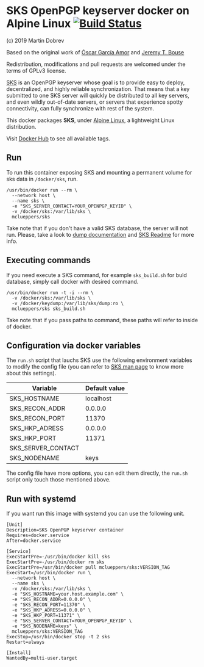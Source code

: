 # SKS OpenPGP keyserver docker on Alpine Linux [![Build Status](https://travis-ci.org/ogarcia/docker-sks.svg?branch=master)](https://travis-ci.org/ogarcia/docker-sks)

(c) 2019 Martin Dobrev

Based on the original work of [Óscar García Amor](https://github.com/ogarcia/docker-sks) and [Jeremy T. Bouse](https://github.com/UGNS/sks-docker)

Redistribution, modifications and pull requests are welcomed under the terms
of GPLv3 license.

[SKS][1] is an OpenPGP keyserver whose goal is to provide easy to deploy,
decentralized, and highly reliable synchronization. That means that a key
submitted to one SKS server will quickly be distributed to all key servers,
and even wildly out-of-date servers, or servers that experience spotty
connectivity, can fully synchronize with rest of the system.

This docker packages **SKS**, under [Alpine Linux][2], a lightweight Linux
distribution.

Visit [Docker Hub][3] to see all available tags.

[1]: https://bitbucket.org/skskeyserver/sks-keyserver/wiki/Home
[2]: https://alpinelinux.org/
[3]: https://hub.docker.com/r/connectical/sks/

## Run

To run this container exposing SKS and mounting a permanent volume for sks
data in `/docker/sks`, run.

```
/usr/bin/docker run --rm \
  --network host \
  --name sks \
  -e "SKS_SERVER_CONTACT=YOUR_OPENPGP_KEYID" \
  -v /docker/sks:/var/lib/sks \
  mclueppers/sks
```

Take note that if you don't have a valid SKS database, the server will not
run. Please, take a look to [dump documentation][4] and [SKS Readme][5] for
more info.

[4]: https://bitbucket.org/skskeyserver/sks-keyserver/wiki/KeydumpSources
[5]: https://bitbucket.org/skskeyserver/sks-keyserver/src/tip/README.md

## Executing commands

If you need execute a SKS command, for example `sks_build.sh` for buld
database, simply call docker with desired command.

```
/usr/bin/docker run -t -i --rm \
  -v /docker/sks:/var/lib/sks \
  -v /docker/keydump:/var/lib/sks/dump:ro \
  mclueppers/sks sks_build.sh
```

Take note that if you pass paths to command, these paths will refer to
inside of docker.

## Configuration via docker variables

The `run.sh` script that lauchs SKS use the following environment variables
to modify the config file (you can refer to [SKS man page][6] to know more
about this settings).

| Variable | Default value |
| --- | --- |
| SKS_HOSTNAME | localhost |
| SKS_RECON_ADDR | 0.0.0.0 |
| SKS_RECON_PORT | 11370 |
| SKS_HKP_ADRESS | 0.0.0.0 |
| SKS_HKP_PORT | 11371 |
| SKS_SERVER_CONTACT |  |
| SKS_NODENAME | keys |

The config file have more options, you can edit them directly, the `run.sh`
script only touch those mentioned above.

[6]: https://manpages.debian.org/stretch/sks/sks.8.en.html

## Run with systemd

If you want run this image with systemd you can use the following unit.

```
[Unit]
Description=SKS OpenPGP keyserver container
Requires=docker.service
After=docker.service

[Service]
ExecStartPre=-/usr/bin/docker kill sks
ExecStartPre=-/usr/bin/docker rm sks
ExecStartPre=/usr/bin/docker pull mclueppers/sks:VERSION_TAG
ExecStart=/usr/bin/docker run \
  --network host \
  --name sks \
  -v /docker/sks:/var/lib/sks \
  -e "SKS_HOSTNAME=your.host.example.com" \
  -e "SKS_RECON_ADDR=0.0.0.0" \
  -e "SKS_RECON_PORT=11370" \
  -e "SKS_HKP_ADRESS=0.0.0.0" \
  -e "SKS_HKP_PORT=11371" \
  -e "SKS_SERVER_CONTACT=YOUR_OPENPGP_KEYID" \
  -e "SKS_NODENAME=keys" \
  mclueppers/sks:VERSION_TAG
ExecStop=/usr/bin/docker stop -t 2 sks
Restart=always

[Install]
WantedBy=multi-user.target
```
